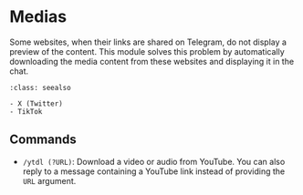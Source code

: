 # Medias

Some websites, when their links are shared on Telegram, do not display a preview of the content. This module solves this problem by automatically downloading the media content from these websites and displaying it in the chat.

```{admonition} **Automatic download is supported for the following websites**:
:class: seealso

- X (Twitter)
- TikTok
```

## Commands

- `/ytdl (?URL)`: Download a video or audio from YouTube. You can also reply to a message containing a YouTube link instead of providing the `URL` argument.
